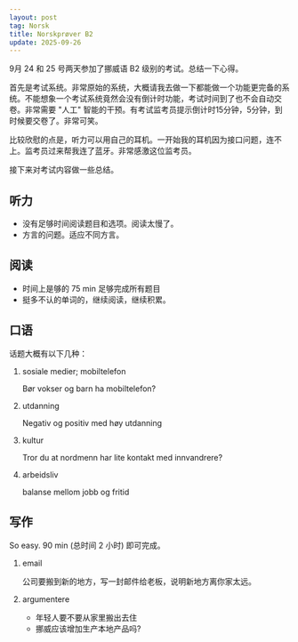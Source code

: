 ```yaml
---
layout: post
tag: Norsk
title: Norskprøver B2
update: 2025-09-26
---
```


9月 24 和 25 号两天参加了挪威语 B2 级别的考试。总结一下心得。

首先是考试系统。非常原始的系统，大概请我去做一下都能做一个功能更完备的系统。不能想象一个考试系统竟然会没有倒计时功能，考试时间到了也不会自动交卷。非常需要 "人工" 智能的干预。有考试监考员提示倒计时15分钟，5分钟，到时候要交卷了。非常可笑。

比较欣慰的点是，听力可以用自己的耳机。一开始我的耳机因为接口问题，连不上。监考员过来帮我连了蓝牙。非常感激这位监考员。

接下来对考试内容做一些总结。

## 听力

- 没有足够时间阅读题目和选项。阅读太慢了。
- 方言的问题。适应不同方言。

## 阅读

- 时间上是够的 75 min 足够完成所有题目
- 挺多不认的单词的，继续阅读，继续积累。

## 口语

话题大概有以下几种：

1. sosiale medier; mobiltelefon
   
   Bør vokser og barn ha mobiltelefon?
2. utdanning
   
   Negativ og positiv med høy utdanning
3. kultur
   
   Tror du at nordmenn har lite kontakt med innvandrere?
4. arbeidsliv
   
   balanse mellom jobb og fritid



## 写作

So easy. 90 min (总时间 2 小时) 即可完成。

1. email
   
   公司要搬到新的地方，写一封邮件给老板，说明新地方离你家太远。
2. argumentere
   - 年轻人要不要从家里搬出去住
   - 挪威应该增加生产本地产品吗?